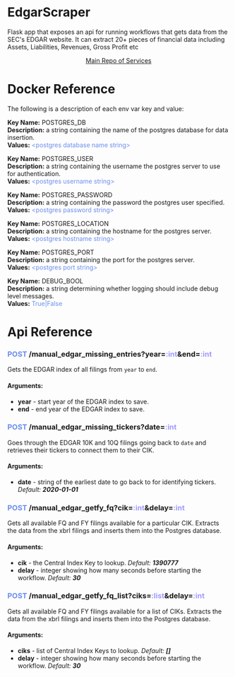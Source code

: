 # EdgarScraper

Flask app that exposes an api for running workflows that gets data from the SEC's EDGAR website. It can extract 20+ pieces of financial data including Assets, Liabilities, Revenues, Gross Profit etc

<div align="center"><a href="https://github.com/faquino08/FinanceDb/blob/main/README.md">Main Repo of Services</a></div>

# Docker Reference

The following is a description of each env var key and value:

**Key Name:** POSTGRES_DB \
**Description:** a string containing the name of the postgres database for data insertion. \
**Values:** <span style="color:#6C8EEF">\<postgres database name string></span>

**Key Name:** POSTGRES_USER \
**Description:**  a string containing the username the postgres server to use for authentication. \
**Values:** <span style="color:#6C8EEF">\<postgres username string></span>

**Key Name:** POSTGRES_PASSWORD \
**Description:** a string containing the password the postgres user specified. \
**Values:** <span style="color:#6C8EEF">\<postgres password string></span>

**Key Name:** POSTGRES_LOCATION \
**Description:** a string containing the hostname for the postgres server. \
**Values:** <span style="color:#6C8EEF">\<postgres hostname string></span>

**Key Name:** POSTGRES_PORT \
**Description:** a string containing the port for the postgres server. \
**Values:** <span style="color:#6C8EEF">\<postgres port string></span>

**Key Name:** DEBUG_BOOL \
**Description:** a string determining whether logging should include debug level messages. \
**Values:** <span style="color:#6C8EEF">True|False</span>

# Api Reference

[comment]: <> (First Command)
### <span style="color:#6C8EEF">**POST**</span> /manual_edgar_missing_entries?year=<span style="color:#a29bfe">**:int**</span>&end=<span style="color:#a29bfe">**:int**</span>
Gets the EDGAR index of all filings from `year` to `end`.

#### **Arguments:**
- **year** - start year of the EDGAR index to save.
- **end** - end year of the EDGAR index to save.

[comment]: <> (Second Command)
### <span style="color:#6C8EEF">**POST**</span> /manual_edgar_missing_tickers?date=<span style="color:#a29bfe">**:int**</span>
Goes through the EDGAR 10K and 10Q filings going back to `date` and retrieves their tickers to connect them to their CIK.

#### **Arguments:**
- **date** - string of the earliest date to go back to for identifying tickers. *Default:* ***2020-01-01***

[comment]: <> (Third Command)
### <span style="color:#6C8EEF">**POST**</span> /manual_edgar_getfy_fq?cik=<span style="color:#a29bfe">**:int**</span>&delay=<span style="color:#a29bfe">**:int**</span>
Gets all available FQ and FY filings available for a particular CIK. Extracts the data from the xbrl filings and inserts them into the Postgres database.

#### **Arguments:**
- **cik** - the Central Index Key to lookup. *Default:* ***1390777***
- **delay** - integer showing how many seconds before starting the workflow. *Default:* ***30***

[comment]: <> (Fourth Command)
### <span style="color:#6C8EEF">**POST**</span> /manual_edgar_getfy_fq_list?ciks=<span style="color:#a29bfe">**:list**</span>&delay=<span style="color:#a29bfe">**:int**</span>
Gets all available FQ and FY filings available for a list of CIKs. Extracts the data from the xbrl filings and inserts them into the Postgres database.

#### **Arguments:**
- **ciks** - list of Central Index Keys to lookup. *Default:* ***[]***
- **delay** - integer showing how many seconds before starting the workflow. *Default:* ***30***
